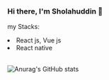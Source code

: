 ### Hi there, I'm Sholahuddin 👋

<lo>my Stacks:</lo>
<li>React js, Vue js</li>
<li>React native</li>
<br>

![Anurag's GitHub stats](https://github-readme-stats.vercel.app/api?username=shola10&theme=tokyonight&show_icons=true)

